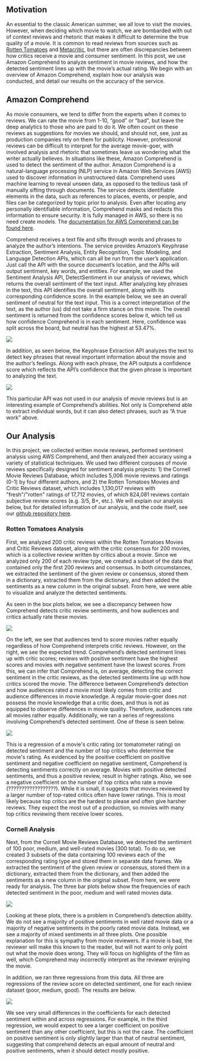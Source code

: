 ## Motivation

An essential to the classic American summer, we all love to visit the movies. However, when deciding which movie to watch, we are bombarded with out of context reviews and rhetoric that makes it difficult to determine the true quality of a movie. It is common to read reviews from sources such as [Rotten Tomatoes](https://www.rottentomatoes.com/) and [Metacritic](https://www.metacritic.com/), but there are often discrepancies between how critics receive a movie and consumer sentiment. In this post, we use Amazon Comprehend to analyze sentiment in movie reviews, and how the detected sentiment lines up with the movie’s actual rating. We begin with an overview of Amazon Comprehend, explain how our analysis was conducted, and detail our results on the accuracy of the service.

## Amazon Comprehend
As movie consumers, we tend to differ from the experts when it comes to reviews. We can rate the movie from 1-10, “good” or “bad", but leave the deep analytics to those who are paid to do it. We often count on these reviews as suggestions for movies we should, and should not, see, just as production companies rely on them for publicity. However, professional reviews can be difficult to interpret for the average movie-goer, with involved analysis and rhetoric that sometimes leave us wondering what the writer actually believes. In situations like these, Amazon Comprehend is used to detect the sentiment of the author.
Amazon Comprehend is a natural-language processing (NLP) service in Amazon Web Services (AWS) used to discover information in unstructured data. Comprehend uses machine learning to reveal unseen data, as opposed to the tedious task of manually sifting through documents. The service detects identifiable elements in the data, such as references to places, events, or people, and files can be categorized by topic prior to analysis. Even after locating any personally identifiable information, Comprehend masks and redacts this information to ensure security. It is fully managed in AWS, so there is no need create models. The [documentation for AWS Comprehend can be found here](https://docs.aws.amazon.com/comprehend/latest/dg/comprehend-dg.pdf).


Comprehend receives a text file and sifts through words and phrases to analyze the author’s intentions. The service provides Amazon’s Keyphrase Extraction, Sentiment Analysis, Entity Recognition, Topic Modeling, and Language Detection APIs, which can all be run from the user’s application. Just call the API with the source document’s location, and the APIs will output sentiment, key words, and entities. For example, we used the Sentiment Analysis API, DetectSentiment in our analysis of reviews, which returns the overall sentiment of the text input. After analyzing key phrases in the text, this API identifies the overall sentiment, along with its corresponding confidence score. In the example below, we see an overall sentiment of neutral for the text input. This is a correct interpretation of the text, as the author (us) did not take a firm stance on this movie. The overall sentiment is returned from the confidence scores below it, which tell us how confidence Comprehend is in each sentiment. Here, confidence was split across the board, but neutral has the highest at 53.47%.

![](images/pic1.jpg)
 
In addition, as seen below, the Keyphrase Extraction API analyzes the text to detect key phrases that reveal important information about the movie and the author’s feelings. Along with each phrase, the API outputs a confidence score which reflects the API’s confidence that the given phrase is important to analyzing the text.

![](images/pic2.jpg)
 
This particular API was not used in our analysis of movie reviews but is an interesting example of Comprehend’s abilities. Not only is Comprehend able to extract individual words, but it can also detect phrases, such as “A true work” above.

## Our Analysis
In this project, we collected written movie reviews, performed sentiment analysis using AWS Comprehend, and then analyzed their accuracy using a variety of statistical techniques. We used two different corpuses of movie reviews specifically designed for sentiment analysis projects: 1) the Cornell Movie Reviews Database, which includes 5,006 movie reviews and ratings (0-1) by four different authors, and 2) the Rotten Tomatoes Movies and Critic Reviews dataset, which includes 1,130,017 reviews with "fresh"/"rotten" ratings of 17,712 movies, of which 824,081 reviews contain subjective review scores (e.g. 3/5, B+, etc.). We will explain our analysis below, but for detailed information of our analysis, and the code itself, see our [github repository here](https://github.com/jperelm/QTM350FinalProject/blob/main/Final%20Project.ipynb).

### Rotten Tomatoes Analysis
First, we analyzed 200 critic reviews within the Rotten Tomatoes Movies and Critic Reviews dataset, along with the critic consensus for 200 movies, which is a collective review written by critics about a movie. Since we analyzed only 200 of each review type, we created a subset of the data that contained only the first 200 reviews and consensus. In both circumstances, we extracted the sentiment of the given review or consensus, stored them in a dictionary, extracted them from the dictionary, and then added the sentiments as a new column in the original subset. From here, we were able to visualize and analyze the detected sentiments.

As seen in the box plots below, we see a discrepancy between how Comprehend detects critic review sentiments, and how audiences and critics actually rate these movies.

![](images/pic3.PNG)

On the left, we see that audiences tend to score movies rather equally regardless of how Comprehend interprets critic reviews. However, on the right, we see the expected trend. Comprehend’s detected sentiment lines up with critic scores; reviews with positive sentiment have the highest scores and movies with negative sentiment have the lowest scores. From this, we can infer that Comprehend is, on average, detecting the correct sentiment in the critic reviews, as the detected sentiments line up with how critics scored the movie. The difference between Comprehend’s detection and how audiences rated a movie most likely comes from critic and audience differences in movie knowledge. A regular movie-goer does not possess the movie knowledge that a critic does, and thus is not as equipped to observe differences in movie quality. Therefore, audiences rate all movies rather equally.
Additionally, we ran a series of regressions involving Comprehend’s detected sentiment. One of these is seen below.

![](images/pic4.jpg)
 
This is a regression of a movie's critic rating (or tomatometer rating) on detected sentiment and the number of top critics who determine the movie's rating. As evidenced by the positive coefficient on positive sentiment and negative coefficient on negative sentiment, Comprehend is detecting sentiments correctly on average. Movies with positive detected sentiments, and thus a positive review, result in higher ratings. Also, we see a negative coefficient on the number of top critics who rate a movie (??????????????????). While it is small, it suggests that movies reviewed by a larger number of top-rated critics often have lower ratings. This is most likely because top critics are the hardest to please and often give harsher reviews. They expect the most out of a production, so movies with many top critics reviewing them receive lower scores.
### Cornell Analysis
Next, from the Cornell Movie Reviews Database, we detected the sentiment of 100 poor, medium, and well-rated movies (300 total). To do so, we created 3 subsets of the data containing 100 reviews each of the corresponding rating type and stored them in separate data frames. We extracted the sentiment of the given review or consensus, stored them in a dictionary, extracted them from the dictionary, and then added the sentiments as a new column in the original subset.  From here, we were ready for analysis.
The three bar plots below show the frequencies of each detected sentiment in the poor, medium and well rated movies data.

![](images/pic6.PNG)
     

Looking at these plots, there is a problem in Comprehend’s detection ability. We do not see a majority of positive sentiments in well rated movie data or a majority of negative sentiments in the poorly rated movie data. Instead, we see a majority of mixed sentiments in all three plots. One possible explanation for this is sympathy from movie reviewers. If a movie is bad, the reviewer will make this known to the reader, but will not want to only point out what the movie does wrong. They will focus on highlights of the film as well, which Comprehend may incorrectly interpret as the reviewer enjoying the movie.

In addition, we ran three regressions from this data. All three are regressions of the review score on detected sentiment, one for each review dataset (poor, medium, good). The results are below.

![](images/pic7.jpg)
 
We see very small differences in the coefficients for each detected sentiment within and across regressions. For example, in the third regression, we would expect to see a larger coefficient on positive sentiment than any other coefficient, but this is not the case. The coefficient on positive sentiment is only slightly larger than that of neutral sentiment, suggesting that comprehend detects an equal amount of neutral and positive sentiments, when it should detect mostly positive.
